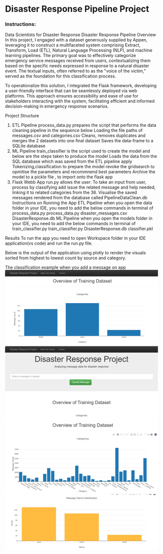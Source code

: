 # Disaster Response Pipeline Project

### Instructions:
Data Scientists for Disaster Response
Disaster Response Pipeline
Overview
In this project, I engaged with a dataset generously supplied by Appen, leveraging it to construct a multifaceted system comprising Extract, Transform, Load (ETL), Natural Language Processing (NLP), and machine learning pipelines. The primary goal was to effectively categorize emergency service messages received from users, contextualizing them based on the specific needs expressed in response to a natural disaster event. The textual inputs, often referred to as the "voice of the victim," served as the foundation for this classification process.

To operationalize this solution, I integrated the Flask framework, developing a user-friendly interface that can be seamlessly deployed via web platforms. This approach ensures accessibility and ease of use for stakeholders interacting with the system, facilitating efficient and informed decision-making in emergency response scenarios.

Project Structure
1. ETL Pipeline process_data.py prepares the script that performs the data cleaning pipeline in the sequence below
Loading the file paths of messages.csv and categories.csv
Cleans, removes duplicates and merges the 2 datasets into one final dataset
Saves the data-frame to a SQLite database
2. ML Pipeline train_classifier is the script used to create the model and below are the steps taken to produce the model
Loads the data from the SQL database which was saved from the ETL pipeline
apply Tokenizing,classification to prepare the model
revoke the gridsearch to opmitise the parameters and recommnend best parameters
Archive the model to a pickle file , to import onto the flask app
3. Flask Webb App run.py allows the user:
To take an input from user, process by classifying add issue the related message and help needed, linking it to related categories from the 36.
Visualise the saved messages rendered from the database called PipelineDataClean.db
Instructions on Running the App
ETL Pipeline
when you open the data folder in your IDE, you need to add the below commands in terminal of process_data.py
process_data.py disaster_messages.csv DisasterResponse.db
ML Pipeline
when you open the models folder in your IDE, you need to add the below commands in terminal of train_classifier.py
train_classifier.py DisasterResponse.db classifier.pkl

Results
To run the app you need to open Workspace folder in your IDE application(vs code) and run the run.py file.

Below is the output of the application using plotly to render the visuals sorted from highest to lowest count by source and category.

The classification example when you add a message on app
![alt text](image.png)
![alt text](image-1.png)
![alt text](image-2.png)
![alt text](image-3.png)
